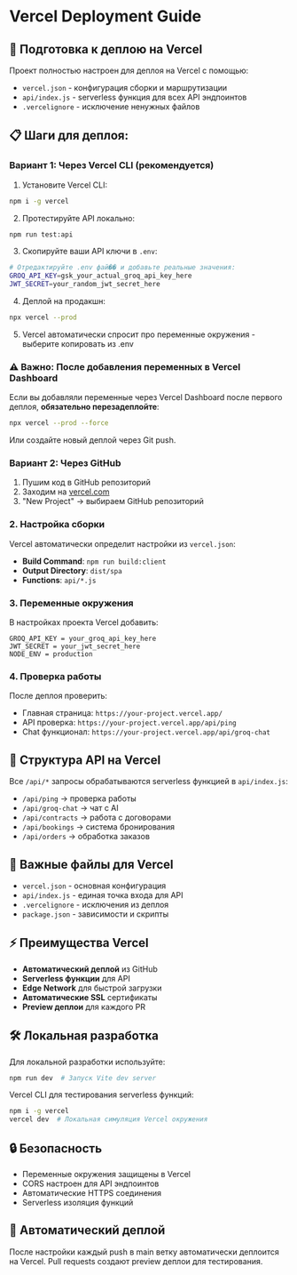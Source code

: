 # Vercel Deployment Guide

## 🚀 Подготовка к деплою на Vercel

Проект полностью настроен для деплоя на Vercel с помощью:

- `vercel.json` - конфигурация сборки и маршрутизации
- `api/index.js` - serverless функция для всех API эндпоинтов
- `.vercelignore` - исключение ненужных файлов

## 📋 Шаги для деплоя:

### Вариант 1: Через Vercel CLI (рекомендуется)

1. Установите Vercel CLI:
```bash
npm i -g vercel
```

2. Протестируйте API локально:
```bash
npm run test:api
```

3. Скопируйте ваши API ключи в `.env`:
```bash
# Отредактируйте .env фай�� и добавьте реальные значения:
GROQ_API_KEY=gsk_your_actual_groq_api_key_here
JWT_SECRET=your_random_jwt_secret_here
```

4. Деплой на продакшн:
```bash
npx vercel --prod
```

5. Vercel автоматически спросит про переменные окружения - выберите копировать из .env

### ⚠️ Важно: После добавления переменных в Vercel Dashboard

Если вы добавляли переменные через Vercel Dashboard после первого деплоя, **обязательно перезадеплойте**:

```bash
npx vercel --prod --force
```

Или создайте новый деплой через Git push.

### Вариант 2: Через GitHub

1. Пушим код в GitHub репозиторий
2. Заходим на [vercel.com](https://vercel.com)
3. "New Project" → выбираем GitHub репозиторий

### 2. Настройка сборки

Vercel автоматически определит настройки из `vercel.json`:

- **Build Command**: `npm run build:client`
- **Output Directory**: `dist/spa`
- **Functions**: `api/*.js`

### 3. Переменные окружения

В настройках проекта Vercel добавить:

```
GROQ_API_KEY = your_groq_api_key_here
JWT_SECRET = your_jwt_secret_here
NODE_ENV = production
```

### 4. Проверка работы

После деплоя проверить:

- Главная страница: `https://your-project.vercel.app/`
- API проверка: `https://your-project.vercel.app/api/ping`
- Chat функционал: `https://your-project.vercel.app/api/groq-chat`

## 🔧 Структура API на Vercel

Все `/api/*` запросы обрабатываются serverless функцией в `api/index.js`:

- `/api/ping` → проверка работы
- `/api/groq-chat` → чат с AI
- `/api/contracts` → работа с договорами
- `/api/bookings` → система бронирования
- `/api/orders` → обработка заказов

## 📁 Важные файлы для Vercel

- `vercel.json` - основная конфигурация
- `api/index.js` - единая точка входа для API
- `.vercelignore` - исключения из деплоя
- `package.json` - зависимости и скрипты

## ⚡ Преимущества Vercel

- **Автоматический деплой** из GitHub
- **Serverless функции** для API
- **Edge Network** для быстрой загрузки
- **Автоматические SSL** сертификаты
- **Preview деплои** для каждого PR

## 🛠️ Локальная разработка

Для локальной разработки используйте:

```bash
npm run dev  # Запуск Vite dev server
```

Vercel CLI для тестирования serverless функций:

```bash
npm i -g vercel
vercel dev  # Локальная симуляция Vercel окружения
```

## 🔒 Безопасность

- Переменные окружения защищены в Vercel
- CORS настроен для API эндпоинтов
- Автоматические HTTPS соединения
- Serverless изоляция функций

## 🚀 Автоматический деплой

После настройки каждый push в main ветку автоматически деплоится на Vercel.
Pull requests создают preview деплои для тестирования.
